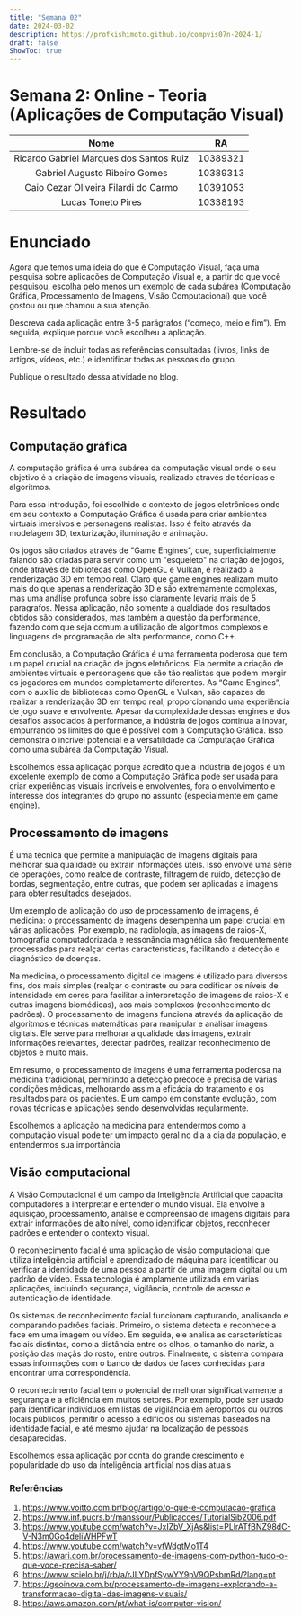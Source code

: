 ```yaml
---
title: "Semana 02"
date: 2024-03-02
description: https://profkishimoto.github.io/compvis07n-2024-1/
draft: false
ShowToc: true
---
```

# **Semana 2: Online - Teoria (Aplicações de Computação Visual)**

|                   Nome                  |    RA    |
|:---------------------------------------:|:--------:|
| Ricardo Gabriel Marques dos Santos Ruiz | 10389321 |
| Gabriel Augusto Ribeiro Gomes           | 10389313 |
| Caio Cezar Oliveira Filardi do Carmo    | 10391053 |
| Lucas Toneto Pires                      | 10338193 |

# Enunciado
Agora que temos uma ideia do que é Computação Visual, faça uma pesquisa sobre aplicações de Computação Visual e, a partir do que você pesquisou, escolha pelo menos um exemplo de cada subárea (Computação Gráfica, Processamento de Imagens, Visão Computacional) que você gostou ou que chamou a sua atenção.

Descreva cada aplicação entre 3-5 parágrafos (“começo, meio e fim”). Em seguida, explique porque você escolheu a aplicação.

Lembre-se de incluir todas as referências consultadas (livros, links de artigos, vídeos, etc.) e identificar todas as pessoas do grupo.

Publique o resultado dessa atividade no blog.

# Resultado

## Computação gráfica
A computação gráfica é uma subárea da computação visual onde o seu objetivo é a criação de imagens visuais, realizado através de técnicas e algoritmos. 

Para essa introdução, foi escolhido o contexto de jogos eletrônicos onde em seu contexto a Computação Gráfica é usada para criar ambientes virtuais imersivos e personagens realistas. Isso é feito através da modelagem 3D, texturização, iluminação e animação. 

Os jogos são criados através de "Game Engines", que, superficialmente falando são criadas para servir como um "esqueleto" na criação de jogos, onde através de bibliotecas como OpenGL e Vulkan, é realizado a renderização 3D em tempo real. Claro que game engines realizam muito mais do que apenas a renderização 3D e são extremamente complexas, mas uma análise profunda sobre isso claramente levaria mais de 5 paragrafos. Nessa aplicação, não somente a qualdiade dos resultados obtidos são considerados, mas também a questão da performance, fazendo com que seja comum a utilização de algoritmos complexos e linguagens de programação de alta performance, como C++.

Em conclusão, a Computação Gráfica é uma ferramenta poderosa que tem um papel crucial na criação de jogos eletrônicos. Ela permite a criação de ambientes virtuais e personagens que são tão realistas que podem imergir os jogadores em mundos completamente diferentes. As “Game Engines”, com o auxílio de bibliotecas como OpenGL e Vulkan, são capazes de realizar a renderização 3D em tempo real, proporcionando uma experiência de jogo suave e envolvente. Apesar da complexidade dessas engines e dos desafios associados à performance, a indústria de jogos continua a inovar, empurrando os limites do que é possível com a Computação Gráfica. Isso demonstra o incrível potencial e a versatilidade da Computação Gráfica como uma subárea da Computação Visual.

Escolhemos essa aplicação porque acredito que a indústria de jogos é um excelente exemplo de como a Computação Gráfica pode ser usada para criar experiências visuais incríveis e envolventes, fora o envolvimento e interesse dos integrantes do grupo no assunto (especialmente em game engine).

## Processamento de imagens
É uma técnica que permite a manipulação de imagens digitais para melhorar sua qualidade ou extrair informações úteis. Isso envolve uma série de operações, como realce de contraste, filtragem de ruído, detecção de bordas, segmentação, entre outras, que podem ser aplicadas a imagens para obter resultados desejados.

Um exemplo de aplicação do uso de processamento de imagens, é medicina: o processamento de imagens desempenha um papel crucial em várias aplicações. Por exemplo, na radiologia, as imagens de raios-X, tomografia computadorizada e ressonância magnética são frequentemente processadas para realçar certas características, facilitando a detecção e diagnóstico de doenças.

Na medicina, o processamento digital de imagens é utilizado para diversos fins, dos mais simples (realçar o contraste ou para codificar os níveis de intensidade em cores para facilitar a interpretação de imagens de raios-X e outras imagens biomédicas), aos mais complexos (reconhecimento de padrões). O processamento de imagens funciona através da aplicação de algoritmos e técnicas matemáticas para manipular e analisar imagens digitais. Ele serve para melhorar a qualidade das imagens, extrair informações relevantes, detectar padrões, realizar reconhecimento de objetos e muito mais.

Em resumo, o processamento de imagens é uma ferramenta poderosa na medicina tradicional, permitindo a detecção precoce e precisa de várias condições médicas, melhorando assim a eficácia do tratamento e os resultados para os pacientes. É um campo em constante evolução, com novas técnicas e aplicações sendo desenvolvidas regularmente.

Escolhemos a aplicação na medicina para entendermos como a computação visual pode ter um impacto geral no dia a dia da população, e entendermos sua importância

## Visão computacional
A Visão Computacional é um campo da Inteligência Artificial que capacita computadores a interpretar e entender o mundo visual. Ela envolve a aquisição, processamento, análise e compreensão de imagens digitais para extrair informações de alto nível, como identificar objetos, reconhecer padrões e entender o contexto visual. 

O reconhecimento facial é uma aplicação de visão computacional que utiliza inteligência artificial e aprendizado de máquina para identificar ou verificar a identidade de uma pessoa a partir de uma imagem digital ou um padrão de vídeo. Essa tecnologia é amplamente utilizada em várias aplicações, incluindo segurança, vigilância, controle de acesso e autenticação de identidade.

Os sistemas de reconhecimento facial funcionam capturando, analisando e comparando padrões faciais. Primeiro, o sistema detecta e reconhece a face em uma imagem ou vídeo. Em seguida, ele analisa as características faciais distintas, como a distância entre os olhos, o tamanho do nariz, a posição das maçãs do rosto, entre outros. Finalmente, o sistema compara essas informações com o banco de dados de faces conhecidas para encontrar uma correspondência.

O reconhecimento facial tem o potencial de melhorar significativamente a segurança e a eficiência em muitos setores. Por exemplo, pode ser usado para identificar indivíduos em listas de vigilância em aeroportos ou outros locais públicos, permitir o acesso a edifícios ou sistemas baseados na identidade facial, e até mesmo ajudar na localização de pessoas desaparecidas.

Escolhemos essa aplicação por conta do grande crescimento e popularidade do uso da inteligência artificial nos dias atuais

### Referências
1. https://www.voitto.com.br/blog/artigo/o-que-e-computacao-grafica
2. https://www.inf.pucrs.br/manssour/Publicacoes/TutorialSib2006.pdf
3. https://www.youtube.com/watch?v=JxIZbV_XjAs&list=PLlrATfBNZ98dC-V-N3m0Go4deliWHPFwT
4. https://www.youtube.com/watch?v=vtWdgtMo1T4
5. https://awari.com.br/processamento-de-imagens-com-python-tudo-o-que-voce-precisa-saber/
6. https://www.scielo.br/j/rb/a/rJLYDpfSywYY9pV9QPsbmRd/?lang=pt
7. https://geoinova.com.br/processamento-de-imagens-explorando-a-transformacao-digital-das-imagens-visuais/
8. https://aws.amazon.com/pt/what-is/computer-vision/